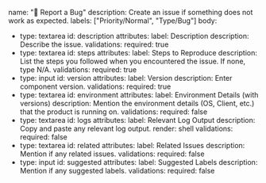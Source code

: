 name: "🐞 Report a Bug"
description: Create an issue if something does not work as expected.
labels: ["Priority/Normal", "Type/Bug"]
body:
  - type: textarea
    id: description
    attributes:
      label: Description
      description: Describe the issue.
    validations:
      required: true
  - type: textarea
    id: steps
    attributes:
      label: Steps to Reproduce
      description: List the steps you followed when you encountered the issue. If none, type N/A.
    validations:
      required: true
  - type: input
    id: version
    attributes:
      label: Version
      description: Enter component version.
    validations:
      required: true
  - type: textarea
    id: environment
    attributes:
      label: Environment Details (with versions)
      description: Mention the environment details (OS, Client, etc.) that the product is running on.
    validations:
      required: false
  - type: textarea
    id: logs
    attributes:
      label: Relevant Log Output
      description: Copy and paste any relevant log output.
      render: shell
    validations:
      required: false
  - type: textarea
    id: related
    attributes:
      label: Related Issues
      description: Mention if any related issues.
    validations:
      required: false
  - type: input
    id: suggested
    attributes:
      label: Suggested Labels
      description: Mention if any suggested labels.
    validations:
      required: false